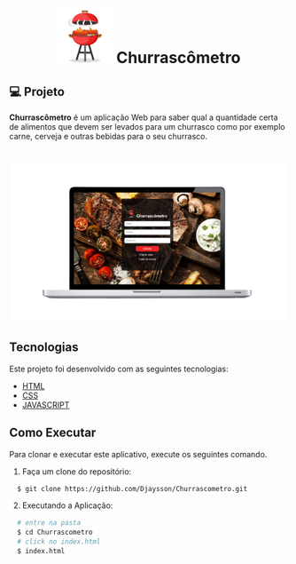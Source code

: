 <h1  align="center">
    <img alt="#Delicinha" title="Churrascômetro" src="./img/logo.png" width="100px" />
    Churrascômetro
</h1>

## 💻 Projeto

**Churrascômetro** é um aplicação Web para saber qual a quantidade certa de alimentos que devem ser levados para um churrasco como por exemplo carne, cerveja e outras bebidas para o seu churrasco.


<h1 align="center">
    <img alt="Booster" title="Booster" src="./img/projeto.png" width="900px" />
</h1>

## Tecnologias

Este projeto foi desenvolvido com as seguintes tecnologias:

-   [HTML][HTML]
-   [CSS][CSS]
-   [JAVASCRIPT][JAVASCRIPT]


## Como Executar

Para clonar e executar este aplicativo,
execute os seguintes comando.

1. Faça um clone do repositório:

```sh
  $ git clone https://github.com/Djaysson/Churrascometro.git
```

2. Executando a Aplicação:

```sh
  # entre na pasta
  $ cd Churrascometro
  # click no index.html
  $ index.html
  
```



[HTML]: https://developer.mozilla.org/pt-BR/docs/Web/HTML
[CSS]: https://developer.mozilla.org/pt-BR/docs/Web/CSS
[JAVASCRIPT]: https://developer.mozilla.org/pt-BR/docs/Web/JavaScript

